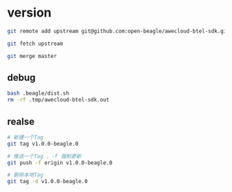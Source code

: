 # version

<!-- https://github.com/open-beagle/awecloud-btel-sdk -->

```bash
git remote add upstream git@github.com:open-beagle/awecloud-btel-sdk.git

git fetch upstream

git merge master
```

## debug

```bash
bash .beagle/dist.sh
rm -rf .tmp/awecloud-btel-sdk.out
```

## realse

```bash
# 新建一个Tag
git tag v1.0.0-beagle.0

# 推送一个Tag ，-f 强制更新
git push -f origin v1.0.0-beagle.0

# 删除本地Tag
git tag -d v1.0.0-beagle.0
```

